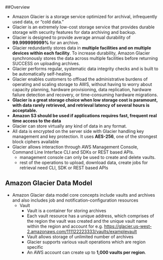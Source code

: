 ##Overview
- Amazon Glacier is a storage service optimized for archival, infrequently used data, or “cold data.”
- Glacier is an extremely low-cost storage service that provides durable storage with security features for data archiving and backup.
- Glacier is designed to provide average annual durability of __99.999999999%__ for an archive.
- Glacier redundantly stores data in __multiple facilities and on multiple devices within each facility__. To increase durability, 
Amazon Glacier synchronously stores the data across multiple facilities before returning SUCCESS on uploading archives.
- Glacier performs regular, systematic data integrity checks and is built to be automatically self-healing.
- Glacier enables customers to offload the administrative burdens of operating and scaling storage to AWS, 
without having to worry about capacity planning, hardware provisioning, data replication, hardware failure detection 
and recovery, or time-consuming hardware migrations.
- __Glacier is a great storage choice when low storage cost is paramount,
with data rarely retrieved, and retrieval latency of several hours is acceptable.__
- __Amazon S3 should be used if applications requires fast, frequent real time access to the data__
- Glacier can store virtually any kind of data in any format.
- All data is encrypted on the server side with Glacier handling key management and key protection. It uses __AES-256__, one of the strongest block ciphers available
- Glacier allows interaction through AWS Management Console, Command Line Interface CLI and SDKs or REST based APIs.
  - management console can only be used to create and delete vaults.
  - rest of the operations to upload, download data, create jobs for retrieval need CLI, SDK or REST based APIs
  
  
## Amazon Glacier Data Model
- Amazon Glacier data model core concepts include vaults and archives and also includes job and notification-configuration resources
  - Vault
    - Vault is a container for storing archives
    - Each vault resource has a unique address, which comprises of the region the vault was created and the unique vault name 
  within the region and account for e.g. https://glacier.us-west-2.amazonaws.com/111122223333/vaults/examplevault
    - Vault allows storage of unlimited number of archives
    - Glacier supports various vault operations which are region specific
    - An AWS account can create up to __1,000 vaults per region__.



    
